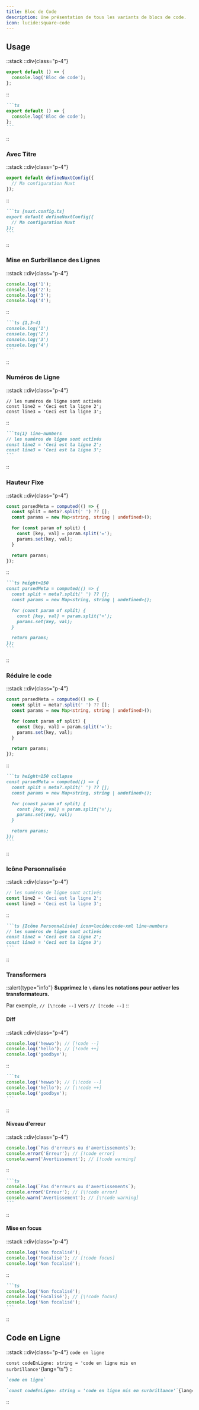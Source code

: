 ```yaml
---
title: Bloc de Code
description: Une présentation de tous les variants de blocs de code.
icon: lucide:square-code
---
```


## Usage

::stack
  ::div{class="p-4"}
  ```ts
  export default () => {
    console.log('Bloc de code');
  };
  ```
  ::
  ````md
  ```ts
  export default () => {
    console.log('Bloc de code');
  };
  ```
  ````
::

### Avec Titre

::stack
  ::div{class="p-4"}
  ```ts [nuxt.config.ts]
  export default defineNuxtConfig({
    // Ma configuration Nuxt
  });
  ```
  ::
  ````md
  ```ts [nuxt.config.ts]
  export default defineNuxtConfig({
    // Ma configuration Nuxt
  });
  ```
  ````
::

### Mise en Surbrillance des Lignes

::stack
  ::div{class="p-4"}
  ```ts {1,3-4}
  console.log('1');
  console.log('2');
  console.log('3');
  console.log('4');
  ```
  ::
  ````md
  ```ts {1,3-4}
  console.log('1')
  console.log('2')
  console.log('3')
  console.log('4')
  ```
  ````
::

### Numéros de Ligne

::stack
  ::div{class="p-4"}
  ```ts{1} line-numbers
  // les numéros de ligne sont activés
  const line2 = 'Ceci est la ligne 2';
  const line3 = 'Ceci est la ligne 3';
  ```
  ::
  ````md
  ```ts{1} line-numbers
  // les numéros de ligne sont activés
  const line2 = 'Ceci est la ligne 2';
  const line3 = 'Ceci est la ligne 3';
  ```
  ````
::

### Hauteur Fixe

::stack
  ::div{class="p-4"}
  ```ts height=150
  const parsedMeta = computed(() => {
    const split = meta?.split(' ') ?? [];
    const params = new Map<string, string | undefined>();

    for (const param of split) {
      const [key, val] = param.split('=');
      params.set(key, val);
    }

    return params;
  });
  ```
  ::
  ````md
  ```ts height=150
  const parsedMeta = computed(() => {
    const split = meta?.split(' ') ?? [];
    const params = new Map<string, string | undefined>();

    for (const param of split) {
      const [key, val] = param.split('=');
      params.set(key, val);
    }

    return params;
  });
  ```
  ````
::

### Réduire le code

::stack
  ::div{class="p-4"}
  ```ts height=150 collapse
  const parsedMeta = computed(() => {
    const split = meta?.split(' ') ?? [];
    const params = new Map<string, string | undefined>();

    for (const param of split) {
      const [key, val] = param.split('=');
      params.set(key, val);
    }

    return params;
  });
  ```
  ::
  ````md
  ```ts height=150 collapse
  const parsedMeta = computed(() => {
    const split = meta?.split(' ') ?? [];
    const params = new Map<string, string | undefined>();

    for (const param of split) {
      const [key, val] = param.split('=');
      params.set(key, val);
    }

    return params;
  });
  ```
  ````
::

### Icône Personnalisée
::stack
  ::div{class="p-4"}
  ```ts [Icône Personnalisée] icon=lucide:code-xml line-numbers
  // les numéros de ligne sont activés
  const line2 = 'Ceci est la ligne 2';
  const line3 = 'Ceci est la ligne 3';
  ```
  ::
  ````md
  ```ts [Icône Personnalisée] icon=lucide:code-xml line-numbers
  // les numéros de ligne sont activés
  const line2 = 'Ceci est la ligne 2';
  const line3 = 'Ceci est la ligne 3';
  ```
  ````
::

### Transformers

::alert{type="info"}
**Supprimez le `\` dans les notations pour activer les transformateurs.**

Par exemple, `// [\!code --]` vers `// [!code --]`
::

#### Diff

::stack
::div{class="p-4"}
```ts
console.log('hewwo'); // [!code --]
console.log('hello'); // [!code ++]
console.log('goodbye');
```
::
````md
```ts
console.log('hewwo'); // [\!code --]
console.log('hello'); // [\!code ++]
console.log('goodbye');
```
````
::

#### Niveau d'erreur

::stack
::div{class="p-4"}
```ts
console.log(`Pas d'erreurs ou d'avertissements`);
console.error('Erreur'); // [!code error]
console.warn('Avertissement'); // [!code warning]
```
::
````md
```ts
console.log(`Pas d'erreurs ou d'avertissements`);
console.error('Erreur'); // [\!code error]
console.warn('Avertissement'); // [\!code warning]
```
````
::

#### Mise en focus

::stack
::div{class="p-4"}
```ts
console.log('Non focalisé');
console.log('Focalisé'); // [!code focus]
console.log('Non focalisé');
```
::
````md
```ts
console.log('Non focalisé');
console.log('Focalisé'); // [\!code focus]
console.log('Non focalisé');
```
````
::

## Code en Ligne

::stack
  ::div{class="p-4"}
  `code en ligne`

  `const codeEnLigne: string = 'code en ligne mis en surbrillance'`{lang="ts"}
  ::

  ```md
  `code en ligne`

  `const codeEnLigne: string = 'code en ligne mis en surbrillance'`{lang="ts"}
  ```
::
